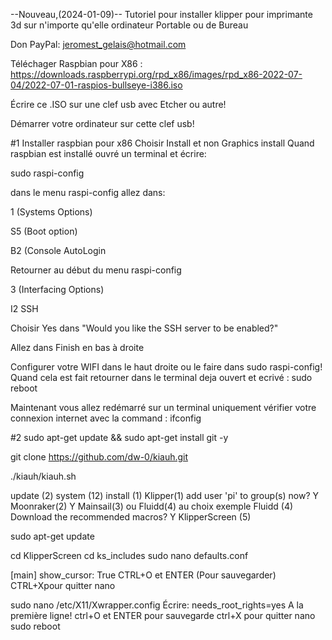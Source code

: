--Nouveau,(2024-01-09)--
Tutoriel pour installer klipper pour imprimante 3d sur n'importe qu'elle ordinateur Portable ou de Bureau

Don PayPal: jeromest_gelais@hotmail.com

Téléchager Raspbian pour X86 :
https://downloads.raspberrypi.org/rpd_x86/images/rpd_x86-2022-07-04/2022-07-01-raspios-bullseye-i386.iso

Écrire ce .ISO sur une clef usb avec Etcher ou autre!

Démarrer votre ordinateur sur cette clef usb!

#1 Installer raspbian pour x86 
Choisir Install et non Graphics install
Quand raspbian est installé ouvré un terminal et écrire:

sudo raspi-config

dans le menu raspi-config allez dans:

1 (Systems Options)

S5 (Boot option)

B2 (Console AutoLogin

Retourner au début du menu raspi-config

3 (Interfacing Options)

I2 SSH

Choisir Yes dans "Would you like the SSH server to be enabled?"

Allez dans Finish en bas à droite

Configurer votre WIFI dans le haut droite ou le faire dans sudo raspi-config! Quand cela est fait retourner dans le terminal deja ouvert et ecrivé :
sudo reboot

Maintenant vous allez redémarré sur un terminal uniquement vérifier votre connexion internet avec la command : ifconfig

#2
sudo apt-get update && sudo apt-get install git -y

git clone https://github.com/dw-0/kiauh.git

./kiauh/kiauh.sh

update (2)
system (12)
install (1)
Klipper(1)
add user 'pi' to group(s) now? Y
Moonraker(2)
Y
Mainsail(3) ou Fluidd(4) au choix
exemple Fluidd (4)
Download the recommended macros? Y
KlipperScreen (5)

sudo apt-get update

cd KlipperScreen
cd ks_includes
sudo nano defaults.conf

[main]
show_cursor: True
CTRL+O et ENTER (Pour sauvegarder)
CTRL+Xpour quitter nano

sudo nano /etc/X11/Xwrapper.config
Écrire: needs_root_rights=yes 
A la première ligne!
ctrl+O et ENTER pour sauvegarde
ctrl+X  pour quitter nano
sudo reboot
